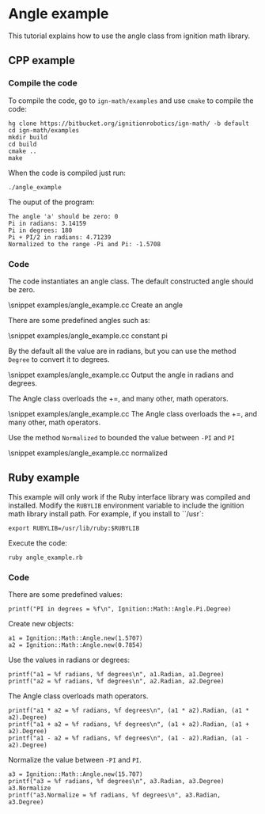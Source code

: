 # Angle example

This tutorial explains how to use the angle class from ignition math library.

## CPP example

### Compile the code

To compile the code, go to `ign-math/examples` and use `cmake` to compile the code:

```{.sh}
hg clone https://bitbucket.org/ignitionrobotics/ign-math/ -b default
cd ign-math/examples
mkdir build
cd build
cmake ..
make
```

When the code is compiled just run:

```{.sh}
./angle_example
```

The ouput of the program:

```{.sh}
The angle 'a' should be zero: 0
Pi in radians: 3.14159
Pi in degrees: 180
Pi + PI/2 in radians: 4.71239
Normalized to the range -Pi and Pi: -1.5708
```

### Code

The code instantiates an angle class. The default constructed angle should be zero.

\snippet examples/angle_example.cc Create an angle

There are some predefined angles such as:

\snippet examples/angle_example.cc constant pi

By the default all the value are in radians, but you can use the method `Degree` to convert it to degrees.

\snippet examples/angle_example.cc Output the angle in radians and degrees.

The Angle class overloads the +=, and many other, math operators.

\snippet examples/angle_example.cc The Angle class overloads the +=, and many other, math operators.

Use the method `Normalized` to bounded the value between `-PI` and `PI`

\snippet examples/angle_example.cc normalized

## Ruby example

This example will only work if the Ruby interface library was compiled and installed. Modify the `RUBYLIB` environment variable to include the ignition math library install path. For example, if you install to ``/usr`:

```{.sh}
export RUBYLIB=/usr/lib/ruby:$RUBYLIB
```

Execute the code:

```{.sh}
ruby angle_example.rb
```

### Code

There are some predefined values:

```{.rb}
printf("PI in degrees = %f\n", Ignition::Math::Angle.Pi.Degree)
```

Create new objects:


```{.rb}
a1 = Ignition::Math::Angle.new(1.5707)
a2 = Ignition::Math::Angle.new(0.7854)
```

Use the values in radians or degrees:

```{.rb}
printf("a1 = %f radians, %f degrees\n", a1.Radian, a1.Degree)
printf("a2 = %f radians, %f degrees\n", a2.Radian, a2.Degree)
```

The Angle class overloads math operators.

```{.rb}
printf("a1 * a2 = %f radians, %f degrees\n", (a1 * a2).Radian, (a1 * a2).Degree)
printf("a1 + a2 = %f radians, %f degrees\n", (a1 + a2).Radian, (a1 + a2).Degree)
printf("a1 - a2 = %f radians, %f degrees\n", (a1 - a2).Radian, (a1 - a2).Degree)
```

Normalize the value between `-PI` and `PI`.

```{.rb}
a3 = Ignition::Math::Angle.new(15.707)
printf("a3 = %f radians, %f degrees\n", a3.Radian, a3.Degree)
a3.Normalize
printf("a3.Normalize = %f radians, %f degrees\n", a3.Radian, a3.Degree)
```
